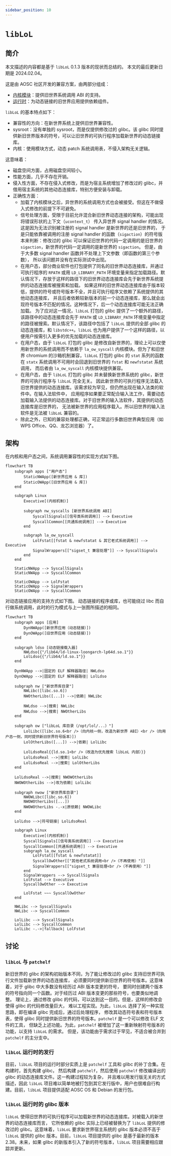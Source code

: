 ```yaml
---
sidebar_position: 10
---
```


# `libLoL`

## 简介

本文描述的内容都是基于 `libLoL` 0.1.3 版本的现状而总结的。
本文的最后更新日期是 2024.02.04。

这是由 AOSC 社区开发的兼容方案，由两部分组成：

* [内核模块](https://github.com/AOSC-Dev/la_ow_syscall)：提供旧世界系统调用 ABI 的支持。
* [运行时](https://github.com/shankerwangmiao/liblol)：为动态链接的旧世界应用提供依赖组件。

`libLoL` 的基本特点如下：

* 兼容性的方向：在新世界系统上提供旧世界兼容性。
* sysroot：没有单独的 sysroot，而是仅提供修改过的 glibc。该 glibc 同时提供新旧世界版本的符号，可以让旧世界的可执行程序加载新世界的动态链接库。
* 内核：使用模块方式，动态 patch 系统调用表，不侵入架构无关逻辑。

这意味着：

* 磁盘空间方面，占用磁盘空间较小。
* 性能方面，几乎不存在开销。
* 侵入性方面，不存在侵入式修改，而是为宿主系统增加了修改过的 glibc，并借用宿主系统的其他动态连接库，特别方便安装与卸载。
* 正确性方面：
    * 加载了内核模块之后，异世界的系统调用方式也会被接受。但这在不做侵入式修改的前提下不可避免。
    * 信号处理方面，受限于目前允许混合新旧世界动态连接的架构，可能出现将错误形状的上下文（`ucontext_t`）
      传入异世界 signal handler 的情况。这是因为无法识别被注册的 signal handler 是新世界的还是旧世界的，
      于是只能依靠被调用的注册 signal handler 的函数（`sigaction`）的符号版本来判断：修改过的 glibc
      可以保证旧世界的代码一定调用的是旧世界的 `sigaction`，新世界的代码一定调用的是新世界的 `sigaction`。
      但是，由于大多数 signal handler 函数并不处理上下文参数（即函数的第三个参数），
      所以该问题并没有在实际测试中出现。
    * 在用户态，部分商业软件也打包提供了同名的旧世界动态连接库，并通过可执行程序的 `RPATH` 或用
      `LD_LIBRARY_PATH` 环境变量来指定加载路径。默认情况下，存放于这样的路径下的旧世界动态连接库会先于新世界系统提供的动态连接库被搜索和加载。
      如果这样的旧世界动态连接库由于版本较低，提供的符号或符号版本不全，并且可执行程序又依赖了系统提供的其他动态连接库，
      并且后者依赖较新版本的前一个动态连接库，那么就会出现符号版本不匹配的情况。这种情况下，后一个动态连接库可能无法正确加载。
      为了应对这一情况，`libLoL` 打包的 glibc 提供了一个额外的路径，该路径中的动态连接库会先于 `RPATH` 或 `LD_LIBRARY_PATH`
      环境变量中指定的路径被搜索。默认情况下，该路径中包括了 `libLoL` 提供的全部 glibc 的动态连接库，和 `libstdc++`。`libLoL`
      也为用户提供了一个这样的路径，以便用户按需引入更多的优先加载的动态连接库。
    * 在用户态，由于 `libLoL` 打包的 glibc 是修改自新世界的，理论上可以仅使用新世界的系统调用而不依赖于 `la_ow_syscall` 内核模块。但为了和旧世界 chromium
      的沙箱机制兼容，`libLoL` 打包的 glibc 的 `stat` 系列的函数在 `statx` 系统调用不可用时会回退到旧世界的 `fstat` 和 `newfstatat` 系统调用，
      而后者由 `la_ow_syscall` 内核模块提供兼容。
    * 在用户态，由于 `libLoL` 打包的 glibc 并未替换新世界系统的 glibc，新世界的可执行程序与 `libLoL` 完全无关。
      因此新世界的可执行程序无法载入旧世界提供的动态连接库。该需求较为罕见，但仍然出现在输入法类的软件中。在输入法软件中，
      应用程序如果要正常配合输入法工作，需要动态加载输入法提供的动态连接库。对于旧世界的输入法软件，其提供的动态连接库是旧世界的，
      无法被新世界的应用程序载入。所以旧世界的输入法软件是无法被 `libLoL` 兼容的。
    * 除此之外，已知的兼容处理都正确，可正常运行多数旧世界典型应用（如 WPS Office、QQ、龙芯浏览器）了。

## 架构

在内核和用户态之间，系统调用兼容性的实现方式如下图。

```mermaid
flowchart TB
    subgraph apps ["用户态"]
        StaticNWApp([新世界应用 & 库])
        StaticOWApp([旧世界应用 & 库])
    end

    subgraph Linux
        Executive[(内核机制)]

        subgraph nw_syscalls [新世界系统调用 ABI]
            SyscallSignals[[信号类系统调用]] --> Executive
            SyscallCommon[[共通系统调用]] --> Executive
        end

        subgraph la_ow_syscall
            LolFstat[[fstat & newfstatat & 其它老式系统调用]] --> Executive
            SignalWrappers[["sigset_t 兼容处理"]] --> SyscallSignals
        end
    end

    StaticNWApp --> SyscallSignals
    StaticNWApp --> SyscallCommon

    StaticOWApp --> LolFstat
    StaticOWApp --> SignalWrappers
    StaticOWApp --> SyscallCommon
```

对动态链接应用的支持方式如下图。
动态链接的程序或库，也可能绕过 libc 而自行做系统调用，此时的行为模式与上一张图所描述的相同。

```mermaid
flowchart TB
    subgraph apps [应用]
        DynNWApp([新世界应用（动态链接）])
        DynOWApp([旧世界应用（动态链接）])
    end

    subgraph ldso [动态链接载入器]
        NWLdso{{"/lib64/ld-linux-loongarch-lp64d.so.1"}}
        LolLdso{{"/lib64/ld.so.1"}}
    end

    DynNWApp -->|固定的 ELF 解释器路径| NWLdso
    DynOWApp -->|固定的 ELF 解释器路径| LolLdso

    subgraph nw ["新世界库目录"]
        NWLibc([libc.so.6])
        NWOtherLibs([...]) -->|依赖| NWLibc

        NWLdso -->|搜索| NWLibc
        NWLdso -->|搜索| NWOtherLibs
    end

    subgraph ow ["libLoL 库目录（/opt/lol/...）"]
        LolLibc([libc.so.6<br />（向内核一侧，改造为新世界 ABI）<br />（向用户态一侧，同时提供新旧世界符号版本）])
        LolOtherLibs([...]) -->|依赖| LolLibc

        LolLdsoReal{{ld.so.1<br />（改造为优先搜索 libLoL 内部）}}
        LolLdsoReal -->|搜索| LolLibc
        LolLdsoReal -->|搜索| LolOtherLibs
    end

    LolLdsoReal -->|搜索| NWOWOtherLibs
    NWOWOtherLibs -->|改为依赖| LolLibc

    subgraph nwow ["新世界库目录"]
        NWOWLibc([libc.so.6])
        NWOWOtherLibs([...])
        NWOWOtherLibs -.-x|原依赖| NWOWLibc
    end

    LolLdso -->|符号链接| LolLdsoReal

    subgraph Linux
        Executive[(内核机制)]
        SyscallSignals[[信号类系统调用]] --> Executive
        SyscallCommon[[共通系统调用]] --> Executive
        subgraph la_ow_syscall
            LolFstat[[fstat & newfstatat]]
            SyscallOwOther[["其他老式系统调用<br />（不再使用）"]]
            SignalWrappers[["sigset_t 兼容处理<br />（不再使用）"]]
        end
        SignalWrappers --> SyscallSignals
        LolFstat --> Executive
        SyscallOwOther --> Executive

        LolFstat ~~~ SyscallOwOther
    end

    NWLibc --> SyscallSignals
    NWLibc --> SyscallCommon

    LolLibc --> SyscallSignals
    LolLibc --> SyscallCommon
    LolLibc -.->|fallback| LolFstat
```

## 讨论

### `libLoL` 与 `patchelf`

新旧世界的 glibc 的架构初始版本不同，为了能让修改过的 glibc 支持旧世界可执行文件加载新世界的动态连接库，
必须要同时提供新旧世界的符号版本。这意味着，对于 glibc 中大多数没有经历过 ABI 版本变更的符号，
要同时创建两个版本的符号指向同一个函数。对于经历过 ABI 版本变更的那些符号，也要类似地调整。
理论上，通过修改 glibc 的代码，可以达到这一目的。但是，这样的修改会使得 glibc 的代码修改量巨大，
难以工程实现。为此，`libLoL` 选择了另一种实现思路，即在编译 glibc 完成后，通过后处理程序，
修改其动态符号表和符号版本表，使得 glibc 同时提供新旧世界的符号版本。`patchelf` 是一个可以修改 ELF 文件的工具，
但缺乏上述功能。为此，`patchelf` 被增加了这一重新映射符号版本的功能，以支持 `libLoL` 的需求。
但是，该功能由于需求过于罕见，不适合被合并到 `patchelf` 的主分支中。

### `libLoL` 运行时的发行

目前，`libLoL` 项目的运行时部分实质上是 `patchelf` 工具和 glibc 的补丁合集。在构建时，首先构建 glibc，
然后构建 `patchelf`，然后使用 `patchelf` 修改编译出的 glibc 的动态连接库文件。这一构建过程较为复杂，
并且难以用发行版无关的方式描述，因此 `libLoL` 项目难以简单地被打包到其它发行版中，用户也很难自行构建。目前，`libLoL`
项目提供适配 AOSC OS 和 Debian 的发行包。

### `libLoL` 运行时的 glibc 版本

`libLoL` 使得旧世界的可执行程序可以加载新世界的动态连接库。对被载入的新世界的动态连接库而言，
它所依赖的 glibc 实际上已经被替换为了 `libLoL` 提供的修改过的 glibc。这意味着，`libLoL`
要求新世界宿主系统的 glibc 版本必须不高于 `libLoL` 提供的 glibc 版本。目前，`libLoL` 项目提供的
glibc 是基于最新的版本 2.38。未来，如果 glibc 的新版本引入了新的符号版本，`libLoL`
项目需要相应跟踪并更新。
